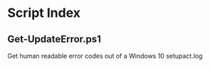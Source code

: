 Script Index
============

Get-UpdateError.ps1
------------------
Get human readable error codes out of a Windows 10 setupact.log
